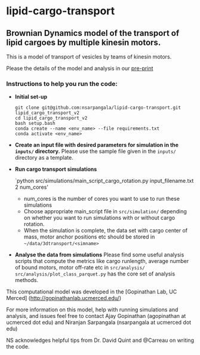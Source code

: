 # lipid-cargo-transport

## Brownian Dynamics model of the transport of lipid cargoes by multiple kinesin motors. 
This is a model of transport of vesicles by teams of kinesin motors. 

Please the details of the model and analysis in our [pre-print](https://www.biorxiv.org/content/10.1101/2021.06.10.447989v3)


### Instructions to help you run the code:


- **Initial set-up**

  ```
  git clone git@github.com:nsarpangala/lipid-cargo-transport.git lipid_cargo_transport_v2
  cd lipid_cargo_transport_v2
  bash setup.bash
  conda create --name <env_name> --file requirements.txt
  conda activate <env_name>
  ```

- **Create an input file with desired parameters for simulation in the `inputs/` directory.**
   Please use the sample file given in the `inputs/` directory as a template. 

- **Run cargo transport simulations**

  `python src/simulations/main_script_cargo_rotation.py input_filename.txt 2 num_cores'

  * num_cores is the number of cores you want to use to run these simulations
  * Choose appropriate main_script file in `src/simulation/` depending on whether you want to run simulations with or without cargo rotation.
  * When the simulation is complete, the data set with cargo center of mass, motor anchor positions etc should be stored in `~/data/3dtransport/<simname>`

- **Analyse the data from simulations**
  Please find some useful analysis scripts that compute the metrics like cargo runlength, average number of bound motors, motor off-rate etc in `src/analysis/`
  `src/analysis/plot_class_parquet.py` has the core set of analysis methods.


This computational model was developed in the [Gopinathan Lab, UC Merced] (http://gopinathanlab.ucmerced.edu/)

For more information on this model, help with running simulations and analysis, and issues feel free to contact 
Ajay Gopinathan (agopinathan at ucmerced dot edu) and Niranjan Sarpangala (nsarpangala at ucmerced dot edu)

NS acknowledges helpful tips from Dr. David Quint and @Carreau on writing the code.
